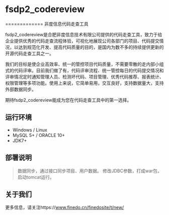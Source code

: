 # fsdp2_codereview
=============
非度信息代码走查工具

fsdp2_codereview是合肥非度信息技术有限公司提供的代码走查工具，致力于给企业提供优秀的代码走查流程体验，可视化地展现公司各部门的项目、代码提交情况，以达到规范化开发、提高代码质量的目的，是国内为数不多的持续提供更新的开源代码走查工具之一。

我们的目标是使企业高效率、统一的管控项目代码质量，不需要零散的走内部小组式的代码评审。目前我们做了有，代码评审流程、统一管控每日的代码提交情况和评审情况定时通知管理人员、检测坏代码、项目管理、优秀代码推荐、报表统计、权限管理等多项功能。使用上来说，它简单易用，交互良好，支持数据量大，支持外部数据同步。

期待fsdp2_codereview能成为您在代码走查工具中的第一选择。


## 运行环境
- Windows / Linux 
- MySQL 5+ / ORACLE 10+
- JDK7+

## 部署说明
> 数据同步，通过接口同步项目、用户数据。
> 修改JDBC参数，打成war包，启动tomcat运行。

## 关于我们
更多信息，请关注https://www.finedo.cn/finedosite/t/new/



